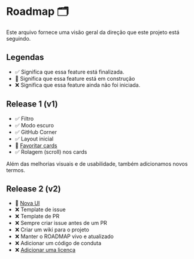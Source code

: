 # Roadmap 🗂️

Este arquivo fornece uma visão geral da direção que este projeto está seguindo.

## Legendas

- ✅ Significa que essa feature está finalizada.
- 🚧 Significa que essa feature está em construção 
- ❌ Significa que essa feature ainda não foi iniciada.

## Release 1 (v1)

- ✅ Filtro
- ✅ Modo escuro
- ✅ GitHub Corner
- ✅ Layout inicial
- 🚧 [Favoritar cards](https://github.com/levxyca/diciotech/issues/41)
- ✅ Rolagem (scroll) nos cards

Além das melhorias visuais e de usabilidade, também adicionamos novos termos.

## Release 2 (v2)

- 🚧 [Nova UI](https://github.com/levxyca/diciotech/issues/12)
- ❌ Template de issue
- ❌ Template de PR
- ❌ Sempre criar issue antes de um PR
- ❌ Criar um wiki para o projeto
- ❌ Manter o ROADMAP vivo e atualizado
- ❌ Adicionar um código de conduta
- ❌ [Adicionar uma licença](https://github.com/levxyca/diciotech/issues/65)
